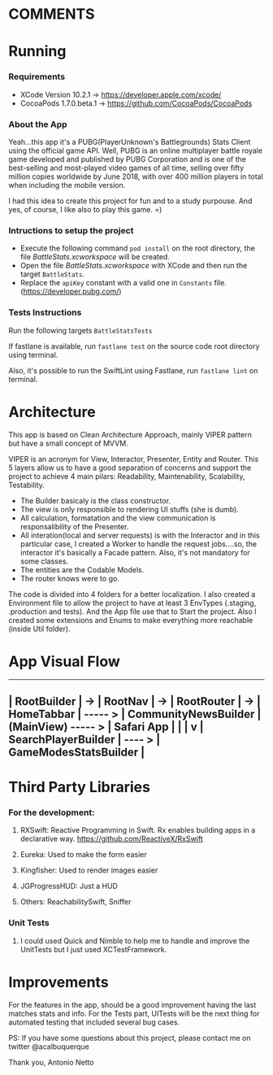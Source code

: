 # COMMENTS

# Running
### Requirements
* XCode Version 10.2.1 -> https://developer.apple.com/xcode/
* CocoaPods 1.7.0.beta.1 -> https://github.com/CocoaPods/CocoaPods
 
 ### About the App
 
 Yeah...this app it's a PUBG(PlayerUnknown's Battlegrounds) Stats Client using the official game API. 
 Well, PUBG is an online multiplayer battle royale game developed and published by PUBG Corporation and is one of the best-selling and most-played video games of all time, selling over fifty million copies worldwide by June 2018, with over 400 million players in total when including the mobile version.
 
 I had this idea to create this project for fun and to a study purpouse.
 And yes, of course, I like also to play this game. =)
 
### Intructions to setup the project

* Execute the following command ```pod install``` on the root directory, the file *BattleStats.xcworkspace* will be created.
* Open the file *BattleStats.xcworkspace* with XCode and then run the target ```BattleStats```.
* Replace the ```apiKey``` constant with a valid one in ```Constants```  file. (https://developer.pubg.com/)

### Tests Instructions ###

Run the following targets ```BattleStatsTests```

If fastlane is available, run ```fastlane test``` on the source code root directory using terminal.

Also, it's possible to run the SwiftLint using Fastlane, run ```fastlane lint``` on terminal.

# Architecture
This app is based on Clean Architecture Approach, mainly VIPER pattern but have a small concept of MVVM. 

VIPER is an acronym for View, Interactor, Presenter, Entity and Router. 
This 5 layers allow us to have a good separation of concerns and support the project to achieve 4 main pilars: Readability, Maintenability, Scalability, Testability.

* The Builder basicaly is the class constructor.
* The view is only responsible to rendering UI stuffs (she is dumb). 
* All calculation, formatation and the view communication is responsalibility of the Presenter.
* All interation(local and server requests) is with the Interactor and in this particular case, I created a Worker to handle the request jobs....so, the interactor it's basically a Facade pattern. Also, it's not mandatory for some classes.
* The entities are the Codable Models.
* The router knows were to go.

The code is divided into 4 folders for a better localization.
I also created a Environment file to allow the project to have at least 3 EnvTypes (.staging, .production and tests). And the App file use that to Start the project.
Also I created some extensions and Enums to make everything more reachable (inside Util folder).

# App Visual Flow 
---------------------------------------------------------------------------------------------------------------------------------------------------------------------------------------------------------
| RootBuilder | -> | RootNav | -> | RootRouter | -> | HomeTabbar | ----- > | CommunityNewsBuilder | (MainView)  ----- > | Safari App |
                                                                                            |
                                                                                            |
                                                                                            v
                                                                            | SearchPlayerBuilder | ---- > | GameModesStatsBuilder |
----------------------------------------------------------------------------------------------------------------------------------------------

# Third Party Libraries
### For the development:
1. RXSwift:
Reactive Programming in Swift. Rx enables building apps in a declarative way. https://github.com/ReactiveX/RxSwift

2. Eureka:
Used to make the form easier

2. Kingfisher:
Used to render images easier

4. JGProgressHUD:
Just a HUD

5. Others:
ReachabilitySwift, Sniffer

### Unit Tests

1. I could used Quick and Nimble to help me to handle and improve the UnitTests but I just used XCTestFramework.

# Improvements
For the features in the app, should be a good improvement having the last matches stats and info. For the Tests part, UITests will be the next thing for automated testing that included several bug cases.


PS: If you have some questions about this project, please contact me on twitter @acalbuquerque

Thank you,
Antonio Netto
